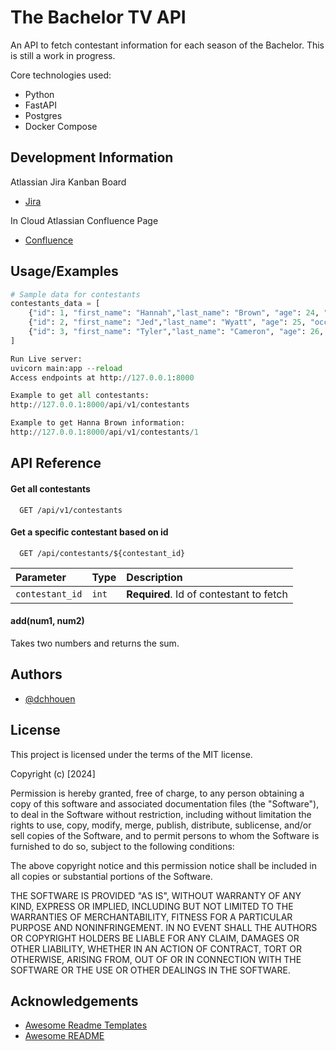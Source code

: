 
# The Bachelor TV API

An API to fetch contestant information for each season of the Bachelor. This is still a work in progress.

Core technologies used:
* Python 
* FastAPI
* Postgres
* Docker Compose

## Development Information
Atlassian Jira Kanban Board

- [Jira](https://softwaredesigns.atlassian.net)

In Cloud
Atlassian Confluence Page

- [Confluence](https://softwaredesigns.atlassian.net)
## Usage/Examples

```python
# Sample data for contestants
contestants_data = [
    {"id": 1, "first_name": "Hannah","last_name": "Brown", "age": 24, "occupation": Occupation.interior_designer},
    {"id": 2, "first_name": "Jed","last_name": "Wyatt", "age": 25, "occupation": Occupation.singer},
    {"id": 3, "first_name": "Tyler","last_name": "Cameron", "age": 26, "occupation": Occupation.general_contractor},
]

Run Live server:
uvicorn main:app --reload
Access endpoints at http://127.0.0.1:8000

Example to get all contestants:
http://127.0.0.1:8000/api/v1/contestants

Example to get Hanna Brown information:
http://127.0.0.1:8000/api/v1/contestants/1

```


## API Reference

#### Get all contestants

```http
  GET /api/v1/contestants
```

#### Get a specific contestant based on id

```http
  GET /api/contestants/${contestant_id}
```

| Parameter | Type     | Description                       |
| :-------- | :------- | :-------------------------------- |
| `contestant_id`      | `int` | **Required**. Id of contestant to fetch |

#### add(num1, num2)

Takes two numbers and returns the sum.


## Authors

- [@dchhouen](https://github.com/dchhouen)


## License


This project is licensed under the terms of the MIT license.

Copyright (c) [2024] 

Permission is hereby granted, free of charge, to any person obtaining a copy
of this software and associated documentation files (the "Software"), to deal
in the Software without restriction, including without limitation the rights
to use, copy, modify, merge, publish, distribute, sublicense, and/or sell
copies of the Software, and to permit persons to whom the Software is
furnished to do so, subject to the following conditions:

The above copyright notice and this permission notice shall be included in all
copies or substantial portions of the Software.

THE SOFTWARE IS PROVIDED "AS IS", WITHOUT WARRANTY OF ANY KIND, EXPRESS OR
IMPLIED, INCLUDING BUT NOT LIMITED TO THE WARRANTIES OF MERCHANTABILITY,
FITNESS FOR A PARTICULAR PURPOSE AND NONINFRINGEMENT. IN NO EVENT SHALL THE
AUTHORS OR COPYRIGHT HOLDERS BE LIABLE FOR ANY CLAIM, DAMAGES OR OTHER
LIABILITY, WHETHER IN AN ACTION OF CONTRACT, TORT OR OTHERWISE, ARISING FROM,
OUT OF OR IN CONNECTION WITH THE SOFTWARE OR THE USE OR OTHER DEALINGS IN THE
SOFTWARE.



## Acknowledgements

 - [Awesome Readme Templates](https://awesomeopensource.com/project/elangosundar/awesome-README-templates)
 - [Awesome README](https://github.com/matiassingers/awesome-readme)

